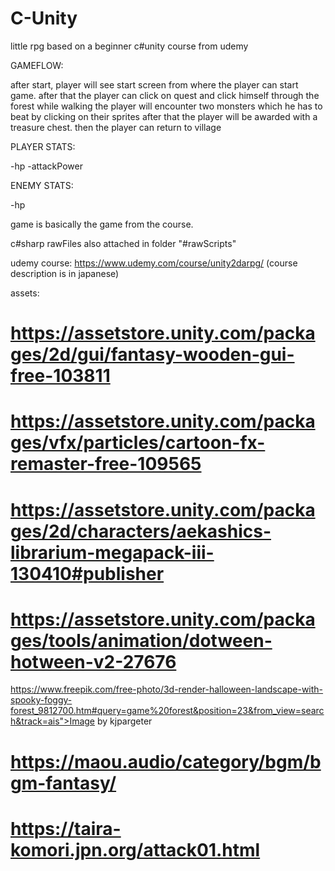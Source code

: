 # C-Unity
little rpg based on a beginner c#unity course from udemy

GAMEFLOW:

after start, player will see start screen from where the player can start game.
after that the player can click on quest and click himself through the forest
while walking the player will encounter two monsters which he has to beat by clicking on their sprites
after that the player will be awarded with a treasure chest. then the player can return to village 

PLAYER STATS:

-hp
-attackPower

ENEMY STATS:

-hp


game is basically the game from the course.

c#sharp rawFiles also attached in folder "#rawScripts"

udemy course: https://www.udemy.com/course/unity2darpg/ (course description is in japanese)






assets:
# https://assetstore.unity.com/packages/2d/gui/fantasy-wooden-gui-free-103811
# https://assetstore.unity.com/packages/vfx/particles/cartoon-fx-remaster-free-109565
# https://assetstore.unity.com/packages/2d/characters/aekashics-librarium-megapack-iii-130410#publisher
# https://assetstore.unity.com/packages/tools/animation/dotween-hotween-v2-27676
https://www.freepik.com/free-photo/3d-render-halloween-landscape-with-spooky-foggy-forest_9812700.htm#query=game%20forest&position=23&from_view=search&track=ais">Image by kjpargeter
# https://maou.audio/category/bgm/bgm-fantasy/
# https://taira-komori.jpn.org/attack01.html
